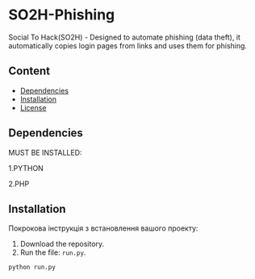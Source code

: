 # SO2H-Phishing

Social To Hack(SO2H) - Designed to automate phishing (data theft), it automatically copies login pages from links and uses them for phishing.

## Content

- [Dependencies](#Dependencies)
- [Installation](#Installation)
- [License](#License)

## Dependencies
MUST BE INSTALLED:

1.PYTHON

2.PHP


## Installation

Покрокова інструкція з встановлення вашого проекту:

1. Download the repository.
2. Run the file: `run.py`.

```bash
python run.py

